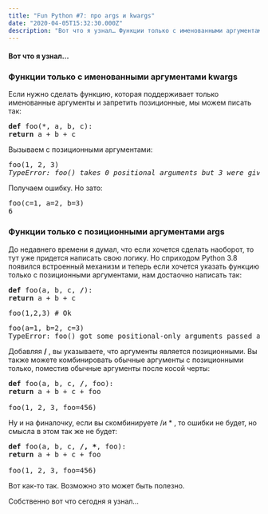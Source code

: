 ```yaml
---
title: "Fun Python #7: про args и kwargs"
date: "2020-04-05T15:32:30.000Z"
description: "Вот что я узнал… Функции только с именованными аргументами kwargs Если нужно сделать функцию, которая поддерживает только именов"
---
```


<h4>Вот что я узнал…</h4>
<h3>Функции только с именованными аргументами kwargs</h3>
<p>Если нужно сделать функцию, которая поддерживает только именованные аргументы и запретить позиционные, мы можем писать так:</p>
<pre><strong>def</strong> foo(*, a, b, c):<br><strong>return</strong> a + b + c</pre>
<p>Вызываем с позиционными аргументами:</p>
<pre>foo(1, 2, 3)<em><br>TypeError: foo() takes 0 positional arguments but 3 were given</em></pre>
<p>Получаем ошибку. Но зато:</p>
<pre>foo(c=1, a=2, b=3)<br>6</pre>
<h3>Функции только с позиционными аргументами args</h3>
<p>До недавнего времени я думал, что если хочется сделать наоборот, то тут уже придется написать свою логику. Но сприходом Python 3.8 появился встроенный механизм и теперь если хочется указать функцию только с позиционными аргументами, нам достаочно написать так:</p>
<pre><strong>def</strong> foo(a, b, c, <strong>/</strong>):<br><strong>return</strong> a + b + c</pre>
<pre>foo(1,2,3) # Ok</pre>
<pre>foo(a=1, b=2, c=3)<br>TypeError: foo() got some positional-only arguments passed as keyword arguments: 'a, b, c'</pre>
<p>Добавляя <strong>/</strong> , вы указываете, что аргументы является позиционными. Вы также можете комбинировать обычные аргументы с позиционными только, поместив обычные аргументы после косой черты:</p>
<pre><strong>def</strong> foo(a, b, c, <strong>/</strong>, foo):<br><strong>return</strong> a + b + c + foo<br><br>foo(1, 2, 3, foo=456)</pre>
<p>Ну и на финалочку, если вы скомбинируете /и * , то ошибки не будет, но смысла в этом так же не будет:</p>
<pre><strong>def</strong> foo(a, b, c, <strong>/, *</strong>, foo):<br><strong>return</strong> a + b + c + foo<br><br>foo(1, 2, 3, foo=456)</pre>
<p>Вот как-то так. Возможно это может быть полезно.</p>

<p>Собственно вот что сегодня я узнал…</p>

